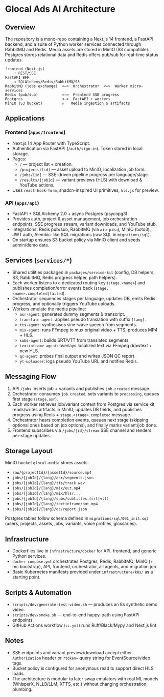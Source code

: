 # Glocal Ads AI Architecture

## Overview

The repository is a mono-repo containing a Next.js 14 frontend, a FastAPI backend, and a suite of Python worker services connected through RabbitMQ and Redis. Media assets are stored in MinIO (S3 compatible). Postgres stores relational data and Redis offers pub/sub for real-time status updates.

```
frontend (Next.js)
    ↕ REST/SSE
FastAPI BFF
    ↕ SQLAlchemy/Redis/RabbitMQ/S3
RabbitMQ (jobs exchange)  <—>  Orchestrator  <—>  Worker micro-services
Redis (pub/sub)           <—>  Frontend SSE progress
Postgres                  <—>  FastAPI + workers
MinIO (S3 bucket)         ⇄   Media ingestion & artifacts
```

## Applications

### Frontend (`apps/frontend`)
* Next.js 14 App Router with TypeScript.
* Authentication via FastAPI (`/auth/sign-in`). Token stored in local storage.
* Pages:
  * `/` — project list + creation.
  * `/projects/[id]` — asset upload to MinIO, localization job form.
  * `/jobs/[id]` — SSE-driven pipeline progress per language/stage.
  * `/results/[jobId]` — variant previews (HLS) with download & YouTube actions.
* Uses `react-hook-form`, shadcn-inspired UI primitives, `hls.js` for preview.

### API (`apps/api`)
* FastAPI + SQLAlchemy 2.0 + async Postgres (psycopg3).
* Provides auth, project & asset management, job orchestration endpoints, SSE progress stream, variant downloads, and YouTube stub.
* Integrations: Redis pub/sub, RabbitMQ (via `aio-pika`), MinIO (boto3), JWT auth, Alembic-like SQL migrations (raw SQL in `migrations/sql`).
* On startup ensures S3 bucket policy via MinIO client and seeds admin/demo data.

## Services (`services/*`)
* Shared utilities packaged in `packages/service-kit` (config, DB helpers, S3, RabbitMQ, Redis progress helper, path helpers).
* Each worker listens to a dedicated routing key (`stage.<name>`) and publishes completion/error events back (`stage.<name>.completed|failed`).
* Orchestrator sequences stages per language, updates DB, emits Redis progress, and optionally triggers YouTube uploads.
* Workers emulate the media pipeline:
  * `asr-agent`: generates dummy segments & transcript.
  * `translate-agent`: applies pseudo translation with suffix `[lang]`.
  * `tts-agent`: synthesises sine-wave speech from segments.
  * `mix-agent`: runs FFmpeg to mux original video + TTS, produces MP4 + HLS.
  * `subs-agent`: builds SRT/VTT from translated segments.
  * `textinframe-agent`: overlays localized text via FFmpeg drawtext + new HLS.
  * `qc-agent`: probes final output and writes JSON QC report.
  * `yt-uploader`: logs pseudo YouTube URL and notifies Redis.

## Messaging Flow

1. API `/jobs` inserts job + variants and publishes `job.created` message.
2. Orchestrator consumes `job.created`, sets variants to `processing`, queues first stage (`stage.asr`).
3. Each worker retrieves job/variant context from Postgres via service kit, reads/writes artifacts in MinIO, updates DB fields, and publishes progress using Redis + `stage.<stage>.completed` message.
4. Orchestrator hears completion events, queues next stage (skipping optional ones based on job options), and finally marks variant/job done.
5. Frontend subscribes via `/jobs/{id}/stream` SSE channel and renders per-stage updates.

## Storage Layout

MinIO bucket `glocal-media` stores assets:
* `raw/{projectId}/{assetId}/source.mp4`
* `jobs/{jobId}/{lang}/asr/segments.json`
* `jobs/{jobId}/{lang}/tts/track.wav`
* `jobs/{jobId}/{lang}/mix/out.mp4`
* `jobs/{jobId}/{lang}/mix/hls/...`
* `jobs/{jobId}/{lang}/subs/subtitles.(srt|vtt)`
* `jobs/{jobId}/{lang}/textinframe/out.mp4`
* `jobs/{jobId}/{lang}/qc/report.json`

Postgres tables follow schema defined in `migrations/sql/001_init.sql` (users, projects, assets, jobs, variants, voice profiles, glossaries).

## Infrastructure

* Dockerfiles live in `infrastructure/docker` for API, frontend, and generic Python services.
* `docker-compose.yml` orchestrates Postgres, Redis, RabbitMQ, MinIO (+ mc bootstrap), API, frontend, orchestrator, all agents, and migration job.
* Basic Kubernetes manifests provided under `infrastructure/k8s/` as a starting point.

## Scripts & Automation

* `scripts/dev/generate-test-video.sh` — produces an 8s synthetic demo video.
* `scripts/dev/smoke.sh` — end-to-end happy-path using FastAPI endpoints.
* GitHub Actions workflow (`ci.yml`) runs Ruff/Black/Mypy and Next.js lint.

## Notes

* SSE endpoints and variant preview/download accept either `Authorization` header or `?token=` query string for EventSource/video tags.
* Bucket policy is configured for anonymous read to support direct HLS loads.
* The architecture is modular to later swap emulators with real ML models (WhisperX, NLLB/LLM, XTTS, etc.) without changing orchestration plumbing.
